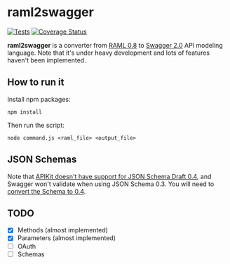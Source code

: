 # raml2swagger

[![Tests](https://travis-ci.org/JMPerez/raml2swagger.svg?branch=master)](https://travis-ci.org/JMPerez/raml2swagger)
[![Coverage Status](https://coveralls.io/repos/JMPerez/raml2swagger/badge.svg)](https://coveralls.io/r/JMPerez/raml2swagger)

**raml2swagger** is a converter from [RAML 0.8](http://raml.org/) to [Swagger 2.0](https://github.com/swagger-api/swagger-spec/blob/master/versions/2.0.md) API modeling language. Note that it's under heavy development and lots of features haven't been implemented.

## How to run it

Install npm packages:

`npm install`

Then run the script:

`node command.js <raml_file> <output_file>`

## JSON Schemas

Note that [APIKit doesn't have support for JSON Schema Draft 0.4](http://forums.raml.org/t/support-for-json-schema-draft-04-required-properties-and-date-time-validation/278), and Swagger won't validate when using JSON Schema 0.3. You will need to [convert the Schema to 0.4](http://stackoverflow.com/questions/17205260/json-schema-draft4-vs-json-schema-draft3).

## TODO
- [x] Methods (almost implemented)
- [x] Parameters (almost implemented)
- [ ] OAuth
- [ ] Schemas
